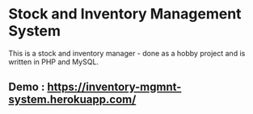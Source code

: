 # Stock and Inventory Management System
This is a stock and inventory manager - done as a hobby project and is written in PHP and MySQL.

## Demo : https://inventory-mgmnt-system.herokuapp.com/
